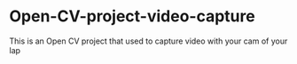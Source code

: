 # Open-CV-project-video-capture
This is an  Open CV project that used to capture video with your cam of your lap
